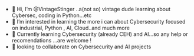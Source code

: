 - 👋 Hi, I’m @VintageStinger ..a(not so) vintage dude learning about Cybersec, coding in Python...etc
- 👀 I’m interested in learning the more i can about Cybersecurity focused on industrial, Python , AI, Cloud..and much more
- 🌱 Currently learning Cybersecurity (already CEH) and AI...so any help or recomendations ...are welcome !
- 💞️ looking to collaborate on Cybersecurity and AI projects


<!---
VintageStinger/VintageStinger is a ✨ special ✨ repository because its `README.md` (this file) appears on your GitHub profile.
You can click the Preview link to take a look at your changes.
--->
